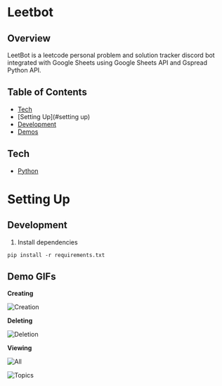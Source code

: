 # Leetbot

## Overview

LeetBot is a leetcode personal problem and solution tracker discord bot integrated with Google Sheets using Google Sheets API and Gspread Python API.

## Table of Contents

- [Tech](#tech)<br/>
- [Setting Up](#setting up)<br/>
- [Development](#development)<br/>
- [Demos](#demo-gifs)<br/>

## Tech

- [Python](https://www.python.org/)

# Setting Up

## Development

1. Install dependencies

```
pip install -r requirements.txt
```

## Demo GIFs

**Creating**

![Creation](https://github.com/BvChung/leetbot/blob/main/botdemogifs/creating.gif)

**Deleting**

![Deletion](https://github.com/BvChung/leetbot/blob/main/botdemogifs/deleting.gif)

**Viewing**

![All](https://github.com/BvChung/leetbot/blob/main/botdemogifs/alldata.gif)

![Topics](https://github.com/BvChung/leetbot/blob/main/botdemogifs/topics.gif)
